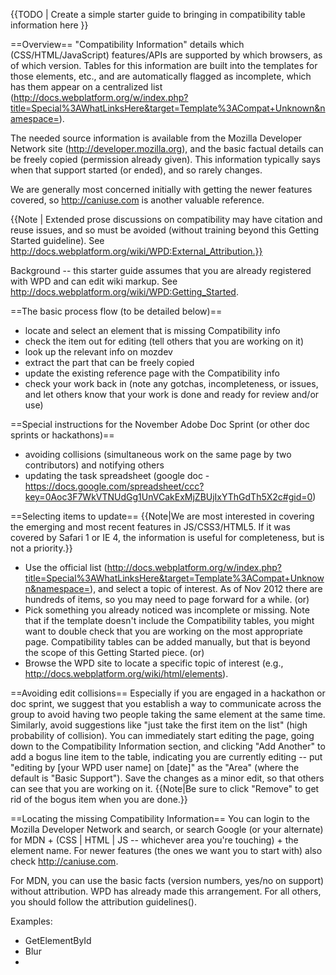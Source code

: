 {{TODO | Create a simple starter guide to bringing in compatibility table information here }}

==Overview==
"Compatibility Information" details which (CSS/HTML/JavaScript) features/APIs are supported by which browsers, as of which version.  Tables for this information are built into the templates for those elements, etc., and are automatically flagged as incomplete, which has them appear on a centralized list (http://docs.webplatform.org/w/index.php?title=Special%3AWhatLinksHere&target=Template%3ACompat+Unknown&namespace=).

The needed source information is available from the Mozilla Developer Network site (http://developer.mozilla.org), and the basic factual details can be freely copied (permission already given).  This information typically says when that support started (or ended), and so rarely changes.

We are generally most concerned initially with getting the newer features covered, so http://caniuse.com is another valuable reference.

{{Note | Extended prose discussions on compatibility may have citation and reuse issues, and so must be avoided (without training beyond this Getting Started guideline).  See http://docs.webplatform.org/wiki/WPD:External_Attribution.}}

Background -- this starter guide assumes that you are already registered with WPD and can edit wiki markup.  See http://docs.webplatform.org/wiki/WPD:Getting_Started.

==The basic process flow (to be detailed below)==
* locate and select an element that is missing Compatibility info
* check the item out for editing (tell others that you are working on it)
* look up the relevant info on mozdev
* extract the part that can be freely copied
* update the existing reference page with the Compatibility info
* check your work back in (note any gotchas, incompleteness, or issues, and let others know that your work is done and ready for review and/or use)

==Special instructions for the November Adobe Doc Sprint (or other doc sprints or hackathons)==
* avoiding collisions (simultaneous work on the same page by two contributors) and notifying others
* updating the task spreadsheet (google doc - https://docs.google.com/spreadsheet/ccc?key=0Aoc3F7WkVTNUdGg1UnVCakExMjZBUjIxYThGdTh5X2c#gid=0)

==Selecting items to update==
{{Note|We are most interested in covering the emerging and most recent features in JS/CSS3/HTML5.  If it was covered by Safari 1 or IE 4, the information is useful for completeness, but is not a priority.}}
* Use the official list (http://docs.webplatform.org/w/index.php?title=Special%3AWhatLinksHere&target=Template%3ACompat+Unknown&namespace=), and select a topic of interest.  As of Nov 2012 there are hundreds of items, so you may need to page forward for a while. (or)
* Pick something you already noticed was incomplete or missing.  Note that if the template doesn't include the Compatibility tables, you might want to double check that you are working on the most appropriate page.  Compatibility tables can be added manually, but that is beyond the scope of this Getting Started piece. (or)
* Browse the WPD site to locate a specific topic of interest (e.g., http://docs.webplatform.org/wiki/html/elements).

==Avoiding edit collisions==
Especially if you are engaged in a hackathon or doc sprint, we suggest that you establish a way to communicate across the group to avoid having two people taking the same element at the same time.  Similarly, avoid suggestions like "just take the first item on the list" (high probability of collision).
You can immediately start editing the page, going down to the Compatibility Information section, and clicking "Add Another" to add a bogus line item to the table, indicating you are currently editing -- put "editing by [your WPD user name] on [date]" as the "Area" (where the default is "Basic Support").  Save the changes as a minor edit, so that others can see that you are working on it.
{{Note|Be sure to click "Remove" to get rid of the bogus item when you are done.}}

==Locating the missing Compatibility Information==
You can login to the Mozilla Developer Network and search, or search Google (or your alternate) for MDN + (CSS | HTML | JS -- whichever area you're touching) + the element name.  For newer features (the ones we want you to start with) also check http://caniuse.com.

For MDN, you can use the basic facts (version numbers, yes/no on support) without attribution.  WPD has already made this arrangement.  For all others, you should follow the attribution guidelines().

Examples:
* GetElementById
* Blur
*